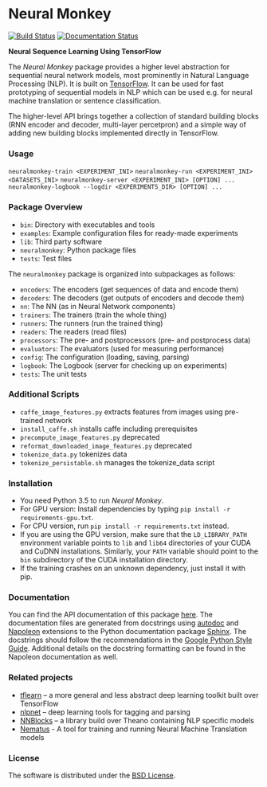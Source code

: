 # Neural Monkey

[![Build Status](https://travis-ci.org/ufal/neuralmonkey.svg?branch=master)](https://travis-ci.org/ufal/neuralmonkey)
[![Documentation Status](https://readthedocs.org/projects/neural-monkey/badge/?version=latest)](http://neural-monkey.readthedocs.io/en/latest/?badge=latest)


__Neural Sequence Learning Using TensorFlow__

The _Neural Monkey_ package provides a higher level abstraction for sequential neural network
models, most prominently in Natural Language Processing (NLP). It is built on
[TensorFlow](http://tensorflow.org/). It can be used for fast prototyping of
sequential models in NLP which can be used e.g. for neural machine translation
or sentence classification.

The higher-level API brings together a collection of standard building blocks
(RNN encoder and decoder, multi-layer percetpron) and a simple way of adding new
building blocks implemented directly in TensorFlow.

### Usage

`neuralmonkey-train <EXPERIMENT_INI>`
`neuralmonkey-run <EXPERIMENT_INI> <DATASETS_INI>`
`neuralmonkey-server <EXPERIMENT_INI> [OPTION] ...`
`neuralmonkey-logbook --logdir <EXPERIMENTS_DIR> [OPTION] ...`

### Package Overview

- `bin`: Directory with executables and tools
- `examples`: Example configuration files for ready-made experiments
- `lib`: Third party software
- `neuralmonkey`: Python package files
- `tests`: Test files

The `neuralmonkey` package is organized into subpackages as follows:

- `encoders`: The encoders (get sequences of data and encode them)
- `decoders`: The decoders (get outputs of encoders and decode them)
- `nn`: The NN (as in Neural Network components)
- `trainers`: The trainers (train the whole thing)
- `runners`: The runners (run the trained thing)
- `readers`: The readers (read files)
- `processors`: The pre- and postprocessors (pre- and postprocess data)
- `evaluators`: The evaluators (used for measuring performance)
- `config`: The configuration (loading, saving, parsing)
- `logbook`: The Logbook (server for checking up on experiments)
- `tests`: The unit tests

### Additional Scripts

- `caffe_image_features.py` extracts features from images using pre-trained network
- `install_caffe.sh` installs caffe including prerequisites
- `precompute_image_features.py` deprecated
- `reformat_downloaded_image_features.py` deprecated
- `tokenize_data.py` tokenizes data
- `tokenize_persistable.sh` manages the tokenize_data script


### Installation

- You need Python 3.5 to run _Neural Monkey_.
- For GPU version: Install dependencies by typing `pip install -r requirements-gpu.txt`.
- For CPU version, run `pip install -r requirements.txt` instead.
- If you are using the GPU version, make sure that the `LD_LIBRARY_PATH`
  environment variable points to `lib` and `lib64` directories of your CUDA and
  CuDNN installations. Similarly, your `PATH` variable should point to the `bin`
  subdirectory of the CUDA installation directory.
- If the training crashes on an unknown dependency, just install it with pip.

### Documentation

You can find the API documentation of this package [here](http://neural-monkey.readthedocs.io/en/latest). The documentation files are generated from docstrings using [autodoc](http://www.sphinx-doc.org/en/stable/ext/autodoc.html) and [Napoleon](https://sphinxcontrib-napoleon.readthedocs.io/en/latest/) extensions to the Python documentation package [Sphinx](http://www.sphinx-doc.org/en/stable/). The docstrings should follow the recommendations in the [Google Python Style Guide](http://google.github.io/styleguide/pyguide.html?showone=Comments#Comments). Additional details on the docstring formatting can be found in the Napoleon documentation as well.

### Related projects

- [tflearn](https://github.com/tflearn/tflearn) – a more general and less
abstract deep learning toolkit built over TensorFlow
- [nlpnet](https://github.com/erickrf/nlpnet) – deep learning tools for
tagging and parsing
- [NNBlocks](https://github.com/brmson/NNBlocks) – a library build over Theano
containing NLP specific models
- [Nematus](https://github.com/rsennrich/nematus) - A tool for training and
  running Neural Machine Translation models

### License

The software is distributed under the [BSD
License](https://opensource.org/licenses/BSD-3-Clause).
